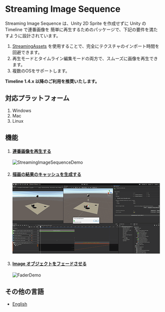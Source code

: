 # Streaming Image Sequence

Streaming Image Sequence は、Unity 2D Sprite を作成せずに Unity の Timeline で連番画像を
簡単に再生するためのパッケージで、下記の要件を満たすように設計されています。

1. [StreamingAssets](https://docs.unity3d.com/ja/current/Manual/StreamingAssets.html) 
   を使用することで、完全にテクスチャのインポート時間を回避できます。
1. 再生モードとタイムライン編集モードの両方で、スムーズに画像を再生できます。   
1. 複数のOSをサポートします。

**Timeline 1.4.x 以降のご利用を推奨いたします。**

## 対応プラットフォーム

1. Windows
2. Mac
3. Linux


## 機能

1. #### [連番画像を再生する](FeaturePlayingSequentialImages.md)

   ![StreamingImageSequenceDemo](../images/StreamingImageSequenceDemo.gif)

2. #### [描画の結果のキャッシュを生成する](FeatureCachingRenderResults.md)

   ![RenderCacheDemo](../images/RenderCacheDemo.gif)

3. #### [Image オブジェクトをフェードさせる](FeatureFadingImages.md)

   ![FaderDemo](../images/FaderDemo.gif)



## その他の言語
- [English](../index.md)





